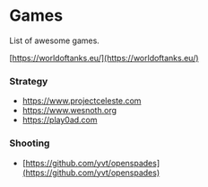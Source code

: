 
# Games

List of awesome games.

[https://worldoftanks.eu/](https://worldoftanks.eu/)

### Strategy

* https://www.projectceleste.com
* https://www.wesnoth.org
* https://play0ad.com

### Shooting

* [https://github.com/yvt/openspades](https://github.com/yvt/openspades)

<!--stackedit_data:
eyJoaXN0b3J5IjpbODM0NTAyNzg1LC01NzYyNTI1NjhdfQ==
-->